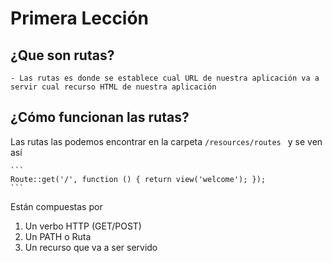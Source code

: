 # Primera Lección

## ¿Que son rutas?

    - Las rutas es donde se establece cual URL de nuestra aplicación va a servir cual recurso HTML de nuestra aplicación

## ¿Cómo funcionan las rutas?

Las rutas las podemos encontrar en la carpeta `/resources/routes ` y se ven así

    ```
    Route::get('/', function () { return view('welcome'); });
    ```

Están compuestas por

1. Un verbo HTTP (GET/POST)
2. Un PATH o Ruta
3. Un recurso que va a ser servido
